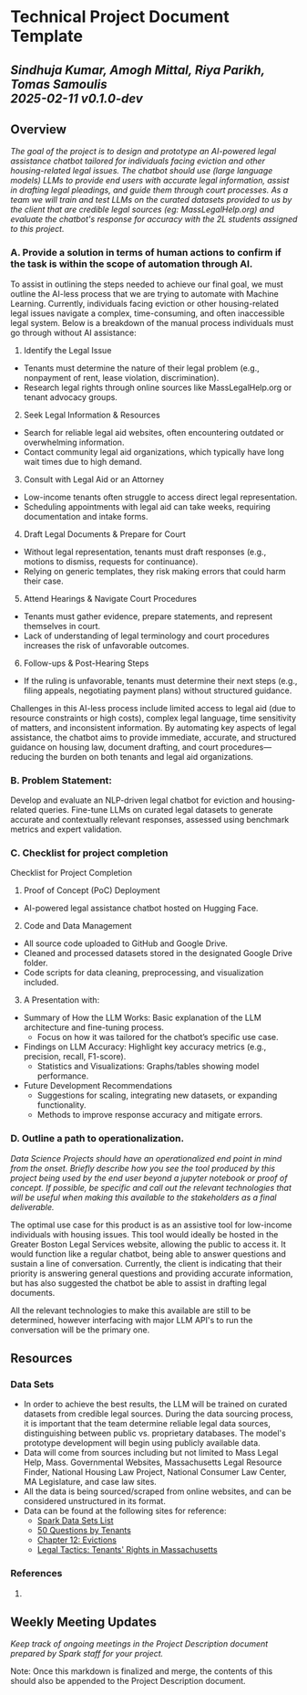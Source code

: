 # Technical Project Document Template

## *Sindhuja Kumar, Amogh Mittal, Riya Parikh, Tomas Samoulis <br /> 2025-02-11 v0.1.0-dev*

## Overview

_The goal of the project is to design and prototype an AI-powered legal assistance chatbot tailored for individuals facing eviction and other housing-related legal issues. The chatbot should use (large language models) LLMs to provide end users with accurate legal information, assist in drafting legal pleadings, and guide them through court processes. As a team we will train and test LLMs on the curated datasets provided to us by the client that are credible legal sources (eg: MassLegalHelp.org) and evaluate the chatbot's response for accuracy with the 2L students assigned to this project._

### A. Provide a solution in terms of human actions to confirm if the task is within the scope of automation through AI.

To assist in outlining the steps needed to achieve our final goal, we must outline the AI-less process that we are trying to automate with Machine Learning. Currently, individuals facing eviction or other housing-related legal issues navigate a complex, time-consuming, and often inaccessible legal system. Below is a breakdown of the manual process individuals must go through without AI assistance:

1. Identify the Legal Issue
- Tenants must determine the nature of their legal problem (e.g., nonpayment of rent, lease violation, discrimination).
- Research legal rights through online sources like MassLegalHelp.org or tenant advocacy groups.

2. Seek Legal Information & Resources
- Search for reliable legal aid websites, often encountering outdated or overwhelming information.
- Contact community legal aid organizations, which typically have long wait times due to high demand.

3. Consult with Legal Aid or an Attorney
- Low-income tenants often struggle to access direct legal representation.
- Scheduling appointments with legal aid can take weeks, requiring documentation and intake forms.

4. Draft Legal Documents & Prepare for Court
- Without legal representation, tenants must draft responses (e.g., motions to dismiss, requests for continuance).
- Relying on generic templates, they risk making errors that could harm their case.

5. Attend Hearings & Navigate Court Procedures
- Tenants must gather evidence, prepare statements, and represent themselves in court.
- Lack of understanding of legal terminology and court procedures increases the risk of unfavorable outcomes.

6. Follow-ups & Post-Hearing Steps
- If the ruling is unfavorable, tenants must determine their next steps (e.g., filing appeals, negotiating payment plans) without structured guidance.

Challenges in this AI-less process include limited access to legal aid (due to resource constraints or high costs), complex legal language, time sensitivity of matters, and inconsistent information. By automating key aspects of legal assistance, the chatbot aims to provide immediate, accurate, and structured guidance on housing law, document drafting, and court procedures—reducing the burden on both tenants and legal aid organizations.

### B. Problem Statement:

Develop and evaluate an NLP-driven legal chatbot for eviction and housing-related queries. Fine-tune LLMs on curated legal datasets to generate accurate and contextually relevant responses, assessed using benchmark metrics and expert validation.

### C. Checklist for project completion

Checklist for Project Completion
1. Proof of Concept (PoC) Deployment
- AI-powered legal assistance chatbot hosted on Hugging Face.

2. Code and Data Management

- All source code uploaded to GitHub and Google Drive.
- Cleaned and processed datasets stored in the designated Google Drive folder.
- Code scripts for data cleaning, preprocessing, and visualization included.

3. A Presentation with: 
- Summary of How the LLM Works: Basic explanation of the LLM architecture and fine-tuning process.
    - Focus on how it was tailored for the chatbot’s specific use case.
- Findings on LLM Accuracy: Highlight key accuracy metrics (e.g., precision, recall, F1-score).
    - Statistics and Visualizations: Graphs/tables showing model performance.
- Future Development Recommendations
    - Suggestions for scaling, integrating new datasets, or expanding functionality.
    - Methods to improve response accuracy and mitigate errors.

### D. Outline a path to operationalization.

*Data Science Projects should have an operationalized end point in mind from the onset. Briefly describe how you see the tool produced by this project being used by the end user beyond a jupyter notebook or proof of concept. If possible, be specific and call out the relevant technologies that will be useful when making this available to the stakeholders as a final deliverable.*

The optimal use case for this product is as an assistive tool for low-income individuals with housing issues. This tool would ideally be hosted in the Greater Boston Legal Services website, allowing the public to access it. It would function like a regular chatbot, being able to answer questions and sustain a line of conversation. Currently, the client is indicating that their priority is answering general questions and providing accurate information, but has also suggested the chatbot be able to assist in drafting legal documents. 

All the relevant technologies to make this available are still to be determined, however interfacing with major LLM API's to run the conversation will be the primary one. 

## Resources

### Data Sets

- In order to achieve the best results, the LLM will be trained on curated datasets from credible legal sources. During the data sourcing process, it is important that the team determine reliable legal data sources, distinguishing between public vs. proprietary databases. The model's prototype development will begin using publicly available data.
- Data will come from sources including but not limited to Mass Legal Help, Mass. Governmental Websites, Massachusetts Legal Resource Finder, National Housing Law Project, National Consumer Law Center, MA Legislature, and case law sites.
- All the data is being sourced/scraped from online websites, and can be considered unstructured in its format.
- Data can be found at the following sites for reference:
    - [Spark Data Sets List](https://docs.google.com/document/d/1neIGtYK0Wm3jK_5MzYZ0Bz30MBtzOQEl/edit)
    - [50 Questions by Tenants](https://docs.google.com/document/d/1e9q4fUrA5hbgMdKLQh0ImUVkiZ_TWzEM/edit#heading=h.gjdgxs)
    - [Chapter 12: Evictions](https://www.masslegalhelp.org/housing-apartments-shelter/eviction/chapter-12-evictions)
    - [Legal Tactics: Tenants' Rights in Massachusetts](https://www.masslegalhelp.org/housing-apartments-shelter/tenants-rights/legal-tactics)

### References

1. 

## Weekly Meeting Updates

*Keep track of ongoing meetings in the Project Description document prepared by Spark staff for your project.*


Note: Once this markdown is finalized and merge, the contents of this should also be appended to the Project Description document.
